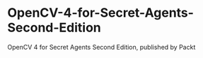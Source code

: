# OpenCV-4-for-Secret-Agents-Second-Edition
OpenCV 4 for Secret Agents Second Edition, published by Packt
